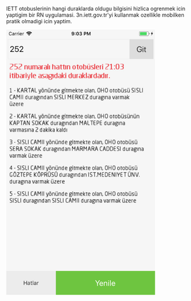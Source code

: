 IETT otobuslerinin hangi duraklarda oldugu bilgisini hizlica ogrenmek icin yaptigim bir RN uygulamasi. 3n.iett.gov.tr'yi kullanmak ozellikle mobilken pratik olmadigi icin yaptim.

<img src="./screenshot.jpg" width="400" alt="Screenshot">
